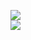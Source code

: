 [![](https://img.shields.io/badge/Made%20With-Github%20Spray-lightgrey.svg?style=for-the-badge&logo=github)](https://github.com/Annihil/github-spray#3370)  
[![](https://i.imgur.com/2DrTn0Z.gif)](https://github.com/Annihil/github-spray)
